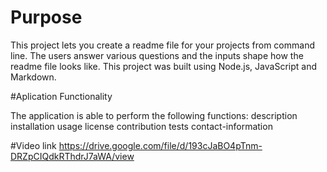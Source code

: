 # Purpose
This project lets you create a readme file for your projects from command line. The users answer various questions and the inputs shape how the readme file looks like. This project was built using Node.js, JavaScript and Markdown.


#Aplication Functionality

The application is able to perform the following functions:
description
installation
usage
license
contribution
tests
contact-information

#Video link
https://drive.google.com/file/d/193cJaBO4pTnm-DRZpCIQdkRThdrJ7aWA/view
